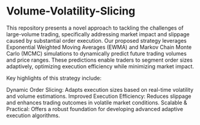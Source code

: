 # Volume-Volatility-Slicing

This repository presents a novel approach to tackling the challenges of large-volume trading, specifically addressing market impact and slippage caused by substantial order execution. Our proposed strategy leverages Exponential Weighted Moving Averages (EWMA) and Markov Chain Monte Carlo (MCMC) simulations to dynamically predict future trading volumes and price ranges. These predictions enable traders to segment order sizes adaptively, optimizing execution efficiency while minimizing market impact.

Key highlights of this strategy include:

Dynamic Order Slicing: Adapts execution sizes based on real-time volatility and volume estimations.
Improved Execution Efficiency: Reduces slippage and enhances trading outcomes in volatile market conditions.
Scalable & Practical: Offers a robust foundation for developing advanced adaptive execution algorithms.

